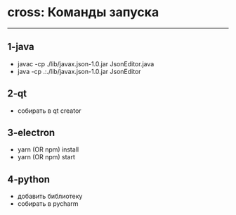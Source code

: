 # cross: Команды запуска
-----

## 1-java
* javac -cp ./lib/javax.json-1.0.jar JsonEditor.java
* java -cp .:./lib/javax.json-1.0.jar JsonEditor

## 2-qt
* собирать в qt creator

## 3-electron
* yarn (OR npm) install 
* yarn (OR npm) start

## 4-python
* добавить библиотеку
* собирать в pycharm
